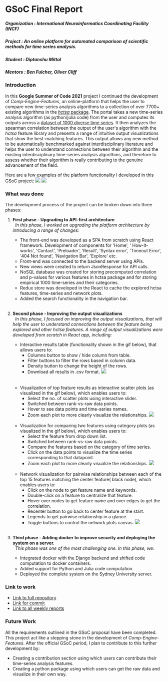 # GSoC Final Report

##### Organization : International Neuroinformatics Coordinating Facility (INCF)

##### Project      : An online platform for automated comparison of scientific methods for time series analysis.

##### Student      : Diptanshu Mittal

##### Mentors      : Ben Fulcher, Oliver Cliff

### Introduction

In this **Google Summer of Code 2021** project I continued the development of *Comp-Engine-Features*, an online-platform
that helps the user to compare new time-series analysis algorithms to a collection of over 7700+ existing algorithms in
the [_hctsa_ package](https://github.com/benfulcher/hctsa). The portal takes a new time-series analysis algorithm (as
python/julia code) from the user and computes its outputs across
a [dataset of 1000 diverse time series](https://figshare.com/articles/1000_Empirical_Time_series/5436136). It then
analyzes the spearman correlation between the output of the user's algorithm with the _hctsa_ feature library and
presents a range of intuitive output visualizations that show the best-matching features. This output allows any new
method to be automatically benchmarked against interdisciplinary literature and helps the user to understand connections
between their algorithm and the existing interdisciplinary time-series analysis algorithms, and therefore to assess
whether their algorithm is really contributing to the genuine advancement of the field.

Here are a few examples of the platform functionality I developed in this GSoC project:
![](fun.gif)
![](docker+explore.gif)

### What was done

The development process of the project can be broken down into three phases:

1. **First phase - Upgrading to API-first architecture**  
   &nbsp; _In this phase, I worked on upgrading the platform architecture by introducing a range of changes:_

    * The front-end was developed as a SPA from scratch using React framework. Development of components for 'Home', '
      How-it-works', 'Contact', 'Preloader', 'Result', 'Syntax error', 'Timeout Error', '404 Not found', 'Navigation
      Bar', 'Explore' etc.
    * Front-end was connected to the backend server using APIs.
    * New views were created to return JsonResponse for API calls.
    * NoSQL database was created for storing precomputed correlation and p-values for various features in hctsa package
      and for storing empirical 1000 time-series and their categories.
    * Redux store was developed in the React to cache the explored hctsa features, time-series and network plots.
    * Added the search functionality in the navigation bar.
    <br></br> 

2. **Second phase - Improving the output visualizations**  
   &nbsp; _In this phase, I focused on improving the output visualizations, that will help the user to understand
   connections between the feature being explored and other hctsa features. A range of output visualizations were
   developed from scratch in React app, including:_
    * Interactive results table (functionality shown in the gif below), that allows users to:
        * Columns button to show / hide column from table.
        * Filter buttons to filter the rows based in column data.
        * Density button to change the height of the rows.
        * Download all results in .csv format.
    ![](table1edited.gif)   
   <br></br>
    * Visualization of top feature results as interactive scatter plots (as visualized in the gif below), which enables
      users to:
        * Select the no. of scatter plots using interactive slider.
        * Switched between rank-vs-raw data points.
        * Hover to see data points and time-series names.
        * Zoom each plot to more clearly visualize the relationships.
    ![](scatterplot1.gif)
    <br></br>
    * Visualization for comparing two features using category plots (as visualized in the gif below), which enables
      users to:
        * Select the feature from drop down list.
        * Switched between rank-vs-raw data points.
        * Compare the features based on the category of time series.
        * Click on the data points to visualize the time series corresponding to that datapoint.
        * Zoom each plot to more clearly visualize the relationships.
   ![](category.gif)
          <br></br>
    * Network visualization for pairwise relationships between each of the top 15 features matching the center feature(
      black node), which enables users to:
        * Click on the node to get feature name and keywords.
        * Double-click on a feature to centralize that feature.
        * Hover over nodes to get feature name and over edges to get the correlation.
        * Recenter button to go back to center feature at the start.
        * Legends to get pairwise relationship in a glance.
        * Toggle buttons to control the network plots canvas.
   ![](network.gif)
          <br></br>


3. **Third phase - Adding docker to improve security and deploying the system on a server.**  
   &nbsp; _This phase was one of the most challenging one. In this phase, we:_

    * Integrated docker with the Django backend and shifted code computation to docker containers.
    * Added support for Python and Julia code computation.
    * Deployed the complete system on the Sydney University server.

### Link to work

* [Link to full repository](https://github.com/NeuralSystemsAndSignals/Comp-Engine-Features)
* [Link for commit]()
* [Link to all weekly reports](https://drive.google.com/drive/folders/1AFOCfBi7diJDrial1N8fYX55vpZGoOjI?usp=sharing)

### Future Work

All the requirements outlined in the GSoC proposal have been completed. This project act like a stepping stone in the
development of _Comp-Engine-Features_. After the official GSoC period, I plan to contribute to this further development
by:

* Creating a contribution section using which users can contribute their time-series analysis features.
* Creating a python package using which users can get the raw data and visualize in their own way.
